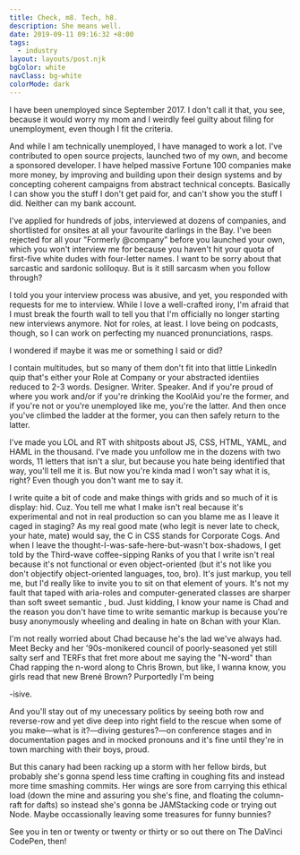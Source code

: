 ```yaml
---
title: Check, m8. Tech, h8.
description: She means well.
date: 2019-09-11 09:16:32 +8:00
tags:
  - industry
layout: layouts/post.njk
bgColor: white
navClass: bg-white
colorMode: dark
---
```

I have been unemployed since September 2017. I don't call it that, you see, because it would worry my mom and I weirdly feel guilty about filing for unemployment, even though I fit the criteria.

And while I am technically unemployed, I have managed to work a lot. I've contributed to open source projects, launched two of my own, and become a sponsored developer. I have helped massive Fortune 100 companies make more money, by improving and building upon their design systems and by concepting coherent campaigns from abstract technical concepts. Basically I can show you the stuff I don't get paid for, and can't show you the stuff I did. Neither can my bank account.

I've applied for hundreds of jobs, interviewed at dozens of companies, and shortlisted for onsites at all your favourite darlings in the Bay. I've been rejected for all your "Formerly @company" before you launched your own, which you won't interview me for because you haven't hit your quota of first-five white dudes with four-letter names. I want to be sorry about that sarcastic and sardonic soliloquy.  But is it still sarcasm when you follow through?

I told you your interview process was abusive, and yet, you responded with requests for me to interview. While I love a well-crafted irony, I'm afraid that I must break the fourth wall to tell you that I'm officially no longer starting new interviews anymore. Not for roles, at least. I love being on podcasts, though, so I can work on perfecting my nuanced pronunciations, rasps.

I wondered if maybe it was me or something I said or did?

I contain multitudes, but so many of them don't fit into that little LinkedIn quip that's either your Role at Company or your abstracted identiies reduced to 2-3 words. Designer. Writer. Speaker. And if you're proud of where you work and/or if you're drinking the KoolAid you're the former, and if you're not or you're unemployed like me, you're the latter. And then once you've climbed the ladder at the former, you can then safely return to the latter.

I've made you LOL and RT with shitposts about JS, CSS, HTML, YAML, and HAML in the thousand. I've made you unfollow me in the dozens with two words, 11 letters that isn't a slur, but because you hate being identified that way, you'll tell me it is. But now you're kinda mad I won't say what it is, right? Even though you don't want me to say it.

I write quite a bit of code and make things with grids and so much of it is display: hid. Cuz. You tell me what I make isn't real because it's experimental and not in real production so can you blame me as I leave it caged in staging? As my real good mate (who legit is never late to check, your hate, mate) would say, the C in CSS stands for Corporate Cogs. And when I leave the thought-I-was-safe-here-but-wasn't box-shadows, I get told by the Third-wave coffee-sipping Ranks of you that I write isn't real because it's not functional or even object-oriented (but it's not like you don't objectify object-oriented languages, too, bro). It's just markup, you tell me, but I'd really like to invite you to sit on that element of yours. It's not my fault that <divs> taped with aria-roles and computer-generated classes are sharper than soft sweet semantic <buttons>, bud. Just kidding, I know your name is Chad and the reason you don't have time to write semantic markup is because you're busy anonymously wheeling and dealing in hate on 8chan with your Klan.

I'm not really worried about Chad because he's the lad we've always had. Meet Becky and her '90s-monikered council of poorly-seasoned yet still salty serf and TERFs that fret more about me saying the "N-word" than Chad rapping the n-word along to Chris Brown, but like, I wanna know, you girls read that new Brené Brown? Purportedly I'm being <div>-isive.

And you'll stay out of my unecessary politics by seeing both row and reverse-row and yet dive deep into right field to the rescue when some of you make—what is it?—diving gestures?—on conference stages and in documentation pages and in mocked pronouns and it's fine until they're in town marching with their boys, proud.

But this canary had been racking up a storm with her fellow birds, but probably she's gonna spend less time crafting in coughing fits and instead more time smashing commits. Her wings are sore from carrying this ethical load (down the mine and assuring you she's fine, and floating the column-raft for dafts) so instead she's gonna be JAMStacking code or trying out Node. Maybe occassionally leaving some treasures for funny bunnies?

See you in ten or twenty or twenty or thirty or so out there on The DaVinci CodePen, then!